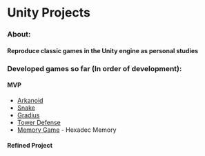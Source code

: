 # Unity Projects
 
### About: 
#### Reproduce classic games in the Unity engine as personal studies

### Developed games so far (In order of development):

#### MVP
* [Arkanoid](Arkanoid)
* [Snake](Snake)
* [Gradius](Gradius)
* [Tower Defense](Tower%20Defense)
* [Memory Game](Memory%20Game) - Hexadec Memory


#### Refined Project